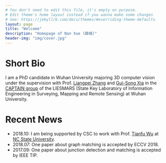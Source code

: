 ```yaml
---
# You don't need to edit this file, it's empty on purpose.
# Edit theme's home layout instead if you wanna make some changes
# See: https://jekyllrb.com/docs/themes/#overriding-theme-defaults
layout: page
title: "Welcome"
description: "Homepage of Nan Xue (薛楠)"
header-img: "img/cover.jpg"
---
```

# Short Bio
I am a PhD candidate in Wuhan University majoring 3D computer vision under the supervision with Prof. [Liangpei Zhang](http://www.lmars.whu.edu.cn/prof_web/zhangliangpei/rs/index.html) and [Gui-Song Xia](https://captain.whu.edu.cn/xia.html) in the [CAPTAIN group](https://captain.whu.edu.cn) of the LIESMARS (State Key Laboratory of Information Engineering in Surveying, Mapping and Remote Sensing) at Wuhan University.

 <!-- Before starting my PhD, I received a Bachelor degree in Computational Mathematics at Wuhan University in Jun. 2014. From Sep. 2014 to Jun. 2016, I have worked as a master student in LIESMARS with Prof. Gui-Song Xia on structure-from-motion (SfM) and visual correspondence. Currently, I’m continuing my studying toward a Ph.D degree in 3D reconstruction. -->

# Recent News
- 2018.10: I am being supported by CSC to work with Prof. [Tianfu Wu](http://www4.ncsu.edu/~twu19/) at [NC State University](https://www.ncsu.edu/).
- 2018.07: One paper about graph matching is accepted by ECCV 2018.
- 2017.09: One paper about junction detection and matching is accepted by IEEE TIP.

<br>
<br>
<br>
<script type="text/javascript" id="clustrmaps" src="//cdn.clustrmaps.com/map_v2.js?cl=22abe6&w=500&t=tt&d=5s47Y3JhrgfJw0fsIND2wA5Gv5TXiLb5ZgjNChrMoxA&co=bbbbbb&cmo=3acc3a&cmn=ff5353&ct=808080"></script>
